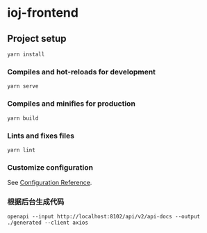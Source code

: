 # ioj-frontend

## Project setup
```
yarn install
```

### Compiles and hot-reloads for development
```
yarn serve
```

### Compiles and minifies for production
```
yarn build
```

### Lints and fixes files
```
yarn lint
```

### Customize configuration
See [Configuration Reference](https://cli.vuejs.org/config/).

### 根据后台生成代码
```
openapi --input http://localhost:8102/api/v2/api-docs --output ./generated --client axios